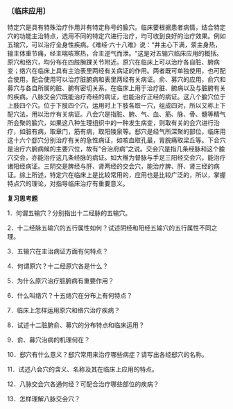 ### 〔临床应用〕

特定穴是具有特殊治疗作用并有特定称号的腧穴。临床要根据患者病情，结合特定穴的功能主治特点，选用不同的特定穴进行治疗，均可收到良好的治疗效果。例如五输穴，可以治疗全身性疾病。《难经·六十八难》说：“井主心下满，荥主身热，输主体重节痛，经主喘咳寒热，合主逆气而泄。"这是对五输穴临床应用的概括。原穴和络穴，均分布在四肢腕踝关节附近。原穴在临床上可以治疗各自脏、腑病变；络穴在临床上具有主治表里两经有关病证的作用。两者既可单独使用，也可配合使用，配合使用可以治疗脏腑病和表里两经有关病证。俞、募穴的应用，俞穴和募穴与各自所属的脏、腑有密切关系，在临床上用于治疗脏、腑病以及与脏腑有关的疾病。八脉交会穴既能治疗奇经的病证，也能治疗正经的病证。这八个腧穴位于上肢四个穴。位于下肢四个穴，运用时上下肢各取一穴，组成四对，所以又称上下配穴法，用以治疗有关病证。八会穴是指脏、腑、气、血、筋、脉、骨、髓等精气所会聚的腧穴，如果这八种生理组织中的一种发生病变，则取有关的会穴进行治疗，如脏有病，取章门，筋有病，取阳陵泉等。郄穴是经气所深聚的部位，临床用这十六个郄穴分别治疗有关的急性病证，如咳血取孔最，胃脘痛取梁丘等。下合穴是治疗六腑病候的主要穴位，故有“合治府病”之说。交会穴是指几条经脉和这个腧穴交会，亦能治疗这几条经脉的病证。如大椎为督脉与手足三阳经交会穴，能治疗诸阳经病证。三阴交是脾经与肝、肾两经的交会穴，能治疗脾、肝、肾三经的病证。综上所述，特定穴在临床上是比较常用的，应用也是比较广泛的，所以，掌握特点穴的理论，对指导临床治疗有重要意义。

**复习思考题**

1．何谓五输穴？分别指出十二经脉的五输穴。

2．十二经脉五输穴的五行属性如何？试述阴经和阳经五输穴的五行属性不同之理。

3．五输穴在主治病证方面有何特点？

4．何谓原穴？十二经原穴各是什么？

5．为什么原穴治疗脏腑病有重要作用？

6．什么叫络穴？十五络穴在分布上有何特点？

7．临床上怎样运用原穴和络穴治疗疾病？

8．试述十二脏腑俞、募穴的分布特点和临床运用？

9．俞、募穴治病的机理何在？

10．郄穴有什么意义？郄穴常用来治疗哪些病症？请写出各经郄穴的名称。

11．试述八会穴的含义、名称及其在临床上应用的特点。

12．八脉交会穴各通何经？可配合治疗哪些部位的疾病？

13．怎样理解八脉交会穴？
